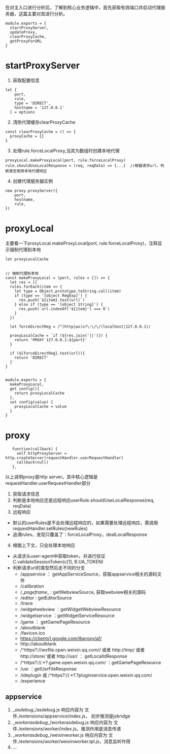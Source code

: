 在对主入口进行分析后，了解到核心业务逻辑中，首先获取有效端口并启动代理服务器，这篇主要对其进行分析。
```
module.exports = {
  startProxyServer,
  updateProxy,
  clearProxyCache,
  getProxyForURL
}
```
# startProxyServer
1. 获取配置信息
```
let {
    port,
    rule,
    type = 'DIRECT',
    hostname = '127.0.0.1'
  } = options
```
2. 清除代理缓存clearProxyCache
```
const clearProxyCache = () => {
  proxyCache = {}
}
```
3. 处理rule.forceLocalProxy,当其为数组时创建本地代理
```
proxyLocal.makeProxyLocal(port, rule.forceLocalProxy)
rule.shouldUseLocalResponse = (req, reqData) => {...}  //根据请求url，判断是否使用本地代理响应
```
4. 创建代理服务器实例
```
new proxy.proxyServer({
    port,
    hostname,
    rule,
})
```
# proxyLocal
主要看一下proxyLocal.makeProxyLocal(port, rule.forceLocalProxy)，注释显示强制代理到本地
```
let proxyLocalCache


// 强制代理到本地
const makeProxyLocal = (port, rules = []) => {
  let res = []
  rules.forEach(item => {
    let type = Object.prototype.toString.call(item)
    if (type == '[object RegExp]') {
      res.push(`${item}.test(url)`)
    } else if (type == '[object String]') {
      res.push(`url.indexOf('${item}') === 0`)
    }
  })

  let forceDirectReg = /^(http|ws)s?\:\/\/(localhost|127.0.0.1)/

  proxyLocalCache = `if (${res.join('||')}) {
    return 'PROXY 127.0.0.1:${port}'
  }

  if (${forceDirectReg}.test(url)){
    return 'DIRECT'
  }`
}


module.exports = {
  makeProxyLocal,
  get config(){
    return proxyLocalCache
  },
  set config(value) {
    proxyLocalCache = value
  }
}
```
# proxy
   ```
      function(callback) {
        self.httpProxyServer = http.createServer(requestHandler.userRequestHandler)
        callback(null)
      },
   ```
以上说明proxy是http server。其中核心逻辑是requestHandler.userRequestHandler部分
1. 获取请求信息
2. 判断是本地响应还是远程响应userRule.shouldUseLocalResponse(req, reqData)
3. 远程响应
  - 默认的userRules是不会处理远程响应的，如果需要处理远程响应，需调用requestHandler.setRules(newRules)
  - 追溯rules，发现只覆盖了：forceLocalProxy，dealLocalResponse
4. 根据上下文，只会处理本地响应
  - 从请求头user-agent中获取token，并进行验证C.validateSessionToken(c[1], B.UA_TOKEN)
  - 判断请求url的类型然后走不同的分支
    + /appservice ： getAppServiceSource，获取appservice相关的源码文件
    + /calibration
    + /\__pageframe__ : getWebviewSource, 获取webview相关的源码
    + /editor : getEditorSource
    + /trace
    + /widgetwebview ：getWidgetWebviewResource
    + /widgetservice ：getWidgetServiceResource
    + /game  ： getGamePageResource
    + /aboutblank
    + /favicon.ico
    + https://clients1.google.com/tbproxy/af/
    + http://aboutblank
    + /^https?\:\/\/wxfile.open.weixin.qq.com\// 或者 http://tmp/ 或者 http://store/ 或者 http://usr/  ： getLocalIdResponse
    + /^https?\:\/\/.*?\.game.open.weixin.qq.com/  ：getGamePageResource
    + /usr  ：getUsrFileResponse
    + /ideplugin 或 /^https?\:\/\/.*?\.?pluginservice.open.weixin.qq.com/
    + /experience
 ## appservice
 1. \__asdebug__/asdebug.js
 响应内容为 文件./extensions/appservice/index.js， 初步推测是jsbridge
 2. \__workerasdebug__/workerasdebug.js
 响应内容为 文件./extensions/worker/index.js，推测作用是消息传递
 3. \__workerasdebug__/weixinworker.js
 响应内容为 文件./extensions/worker/weixinworker.tpl.js，消息监听作用
 4. ...
